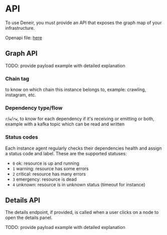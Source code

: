 # API

To use Deneir, you must provide an API that exposes the graph map of your infrastructure.

Openapi file: [here](openapi.yaml)

## Graph API

TODO: provide payload example with detailed explanation

### Chain tag
to know on which chain this instance belongs to, example: crawling, instagram, etc.

### Dependency type/flow
`r`/`w`/`rw`, to know for each dependency if it's receiving or emitting or both, example with a kafka topic which can be read and written

### Status codes

Each instance agent regularly checks their dependencies health and assign a status code and label. These are the supported statuses:

* `0` ok: resource is up and running
* `1` warning: resource has some errors
* `2` critical: resource has many errors
* `3` emergency: resource is dead
* `4` unknown: resource is in unknown status (timeout for instance)

## Details API

The details endpoint, if provided, is called when a user clicks on a node to open the details panel.

TODO: provide payload example with detailed explanation
